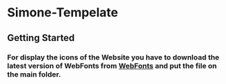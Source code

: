# Simone-Tempelate


## Getting Started

### For display the icons of the Website you have to download the latest version of **WebFonts** from  [WebFonts](https://fontawesome.com/download) and put the file on the main folder.
